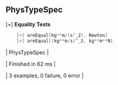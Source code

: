 ## PhysTypeSpec
  
[+] __Equality Tests__ 
```scala 
    [+] areEqual[kg**m/(s^_2), Newton]
    [+] areEqual[(kg**m/s)^_2, kg**m**N]    
```
    
| PhysTypeSpec |

| Finished in 62 ms |

| 3 examples, 0 failure, 0 error |